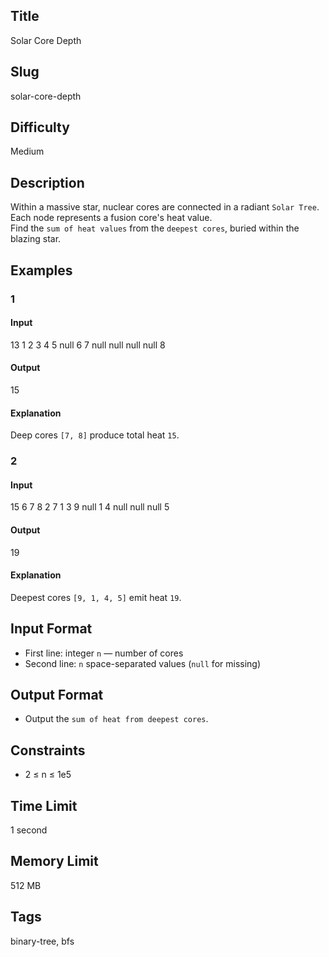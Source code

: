 ## Title

Solar Core Depth

## Slug

solar-core-depth

## Difficulty

Medium

## Description

Within a massive star, nuclear cores are connected in a radiant `Solar Tree`.  
Each node represents a fusion core's heat value.  
Find the `sum of heat values` from the `deepest cores`, buried within the blazing star.

## Examples

### 1

#### Input

13
1 2 3 4 5 null 6 7 null null null null 8

#### Output

15

#### Explanation

Deep cores `[7, 8]` produce total heat `15`.

### 2

#### Input

15
6 7 8 2 7 1 3 9 null 1 4 null null null 5

#### Output

19

#### Explanation

Deepest cores `[9, 1, 4, 5]` emit heat `19`.

## Input Format  

- First line: integer `n` — number of cores  
- Second line: `n` space-separated values (`null` for missing)

## Output Format  

- Output the `sum of heat from deepest cores`.

## Constraints  

- 2 ≤ n ≤ 1e5  

## Time Limit

1 second

## Memory Limit

512 MB

## Tags

binary-tree, bfs
